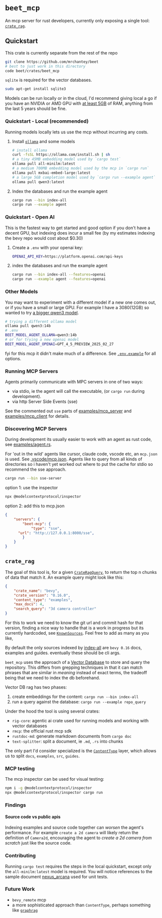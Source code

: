 # `beet_mcp`

An mcp server for rust developers, currently only exposing a single tool: [`crate_rag`](#crate_rag).

## Quickstart
This crate is currently separate from the rest of the repo

```sh
git clone https://github.com/mrchantey/beet
# best to just work in this directory
code beet/crates/beet_mcp
```

`sqlite` is required for the vector databases.
```sh
sudo apt-get install sqlite3
```

Models can be run locally or in the cloud, I'd recommend giving local a go if you have an NVIDIA or AMD GPU with [at least 5GB](https://claude.ai/share/f375b98b-820d-4c5d-bb52-9f731353e976) of RAM, anything from the last 5 years should be fine.

### Quickstart - Local (recommended)

Running models locally lets us use the mcp without incurring any costs.

1. Install [`ollama`](https://ollama.com/download) and some models
	```sh
	# install ollama
	curl -fsSL https://ollama.com/install.sh | sh
	# a tiny 45MB embedding model used by `cargo test` 
	ollama pull all-minilm:latest
	# a medium 700MB embedding model used by the mcp in `cargo run`
	ollama pull mxbai-embed-large:latest
	# a large 5GB completion model used by `cargo run --example agent`
	ollama pull qwen3:latest
	```
2. Index the databases and run the example agent
	```sh
	cargo run --bin index-all
	cargo run --example agent
	```

### Quickstart - Open AI

This is the fastest way to get started and good option if you don't have a decent GPU, but indexing does incur a small fee (by my estimates indexing the bevy repo would cost about $0.30)

1. Create a `.env` with your openai key:
	```sh
	OPENAI_API_KEY=https://platform.openai.com/api-keys
	```
2. index the databases and run the example agent
	```sh
	cargo run --bin index-all --features=openai
	cargo run --example agent --features=openai
	```

### Other Models

You may want to experiment with a different model if a new one comes out, or if you have a small or large GPU. For example I have a 3080(12GB) so wanted to try [a bigger qwen3 model](https://ollama.com/library/qwen3).
```sh
# trying a different ollama model
ollama pull qwen3:14b
# .env
BEET_MODEL_AGENT_OLLAMA=qwen3:14b
# or for trying a new openai model
BEET_MODEL_AGENT_OPENAI=GPT_4_5_PREVIEW_2025_02_27
```

fyi for this mcp it didn't make much of a difference. See [`.env.example`](.env.example) for all options.


### Running MCP Servers

Agents primarily communicate with MPC servers in one of two ways:
- via stdio, ie the agent will call the executable, (or `cargo run` during development).
- via http Server Side Events (sse)

See the commented out `sse` parts of [examples/mcp_server](./examples/mcp_server.rs) and [examples/mcp_client](./examples/mcp_client.rs) for details.

### Discovering MCP Servers

During development its usually easier to work with an agent as rust code, see [examples/agent.rs](./examples/agent.rs).

For 'out in the wild' agents like cursor, claude code, vscode etc, an `mcp.json` is used. See [.vscode/mcp.json](.vscode/mcp.json). Agents like to query from all kinds of directories so i haven't yet worked out where to put the cache for stdio so recommend the sse approach.

```sh
cargo run --bin sse-server
```
option 1: use the inspector
```sh
npx @modelcontextprotocol/inspector
```
option 2: add this to mcp.json
```json
{
	"servers": {
		"beet-mcp": {
			"type": "sse",
      "url": "http://127.0.0.1:8000/sse",
		}	
	}
}
```


## `crate_rag`

The goal of this tool is, for a given [`CrateRagQuery`](src/mcp/mcp_server.rs#L25), to return the top n chunks of data that match it. An example query might look like this:

```json
{
	"crate_name": "bevy",
	"crate_version": "0.16.0",
	"content_type": "examples",
	"max_docs": 4,
	"search_query": "3d camera controller"
}
```

For this to work we need to know the git url and commit hash for that version, finding a nice way to handle that is a work in progress but its currently hardcoded, see [`KnownSources`](src/crate_rag/known_sources.rs#L166-L167). Feel free to add as many as you like,

 By default the only sources indexed by [index-all](src/bin/index-all.rs) are `bevy 0.16` docs, examples and guides. eventually these should be cli args.


`beet_mcp` uses the approach of a [Vector Database](https://www.cloudflare.com/learning/ai/what-is-vector-database/#:~:text=A%20vector%20database%20stores%20pieces,construction%20of%20powerful%20AI%20models.) to store and query the repository. 
This differs from grepping techniques in that it can match phrases that are similar in *meaning* instead of exact terms, the tradeoff being that we need to index the db beforehand.

Vector DB rag has two phases:
1. create embeddings for the content: `cargo run --bin index-all`
2. run a query against the database: `cargo run --example repo_query`

Under the hood the tool is using several crates:

- `rig-core`: agentic ai crate used for running models and working with vector databases
- `rmcp`: the official rust mcp sdk
- `rustdoc-md`: generate markdown documents from `cargo doc`
- `text-splitter`: split a document, ie `.md`, `.rs` into chunks

The only part I'd consider specialized is the [`ContentType`](src/crate_rag/content_type.rs) layer, which allows us to split `docs`, `examples`, `src`, `guides`.

### MCP testing

The mcp inspector can be used for visual testing:
```sh
npm i -g @modelcontextprotocol/inspector
npx @modelcontextprotocol/inspector cargo run
```

### Findings

#### Source code vs public apis

Indexing examples and source code together can *worsen* the agent's performance.
For example `create a 2d camera` will likely return the definition of `Camera2d`, encouraging the agent to *create a 2d camera from scratch* just like the source code.

### Contributing

Running `cargo test` requires the steps in the local quickstart, except only the `all-minilm:latest` model is required. You will notice references to the sample document [nexus_arcana](nexus_arcana.md) used for unit tests.


### Future Work

- `bevy_remote` mcp
- a more sophisticated approach than `ContentType`, perhaps something like [`graphrag`](https://microsoft.github.io/graphrag/)